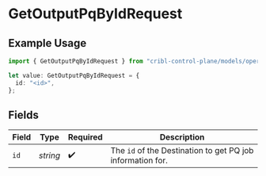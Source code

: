 # GetOutputPqByIdRequest

## Example Usage

```typescript
import { GetOutputPqByIdRequest } from "cribl-control-plane/models/operations";

let value: GetOutputPqByIdRequest = {
  id: "<id>",
};
```

## Fields

| Field                                                                 | Type                                                                  | Required                                                              | Description                                                           |
| --------------------------------------------------------------------- | --------------------------------------------------------------------- | --------------------------------------------------------------------- | --------------------------------------------------------------------- |
| `id`                                                                  | *string*                                                              | :heavy_check_mark:                                                    | The <code>id</code> of the Destination to get PQ job information for. |